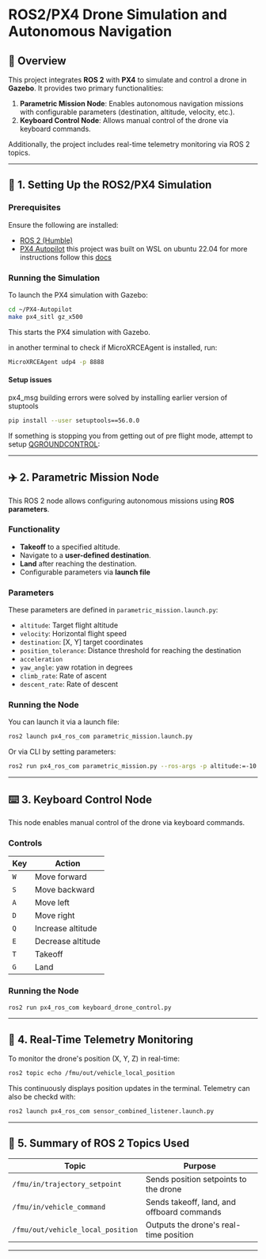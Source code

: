 # ROS2/PX4 Drone Simulation and Autonomous Navigation

## 📌 Overview

This project integrates **ROS 2** with **PX4** to simulate and control a drone in **Gazebo**. It provides two primary functionalities:

1. **Parametric Mission Node**: Enables autonomous navigation missions with configurable parameters (destination, altitude, velocity, etc.).
2. **Keyboard Control Node**: Allows manual control of the drone via keyboard commands.

Additionally, the project includes real-time telemetry monitoring via ROS 2 topics.

---

## 🚀 1. Setting Up the ROS2/PX4 Simulation

### **Prerequisites**

Ensure the following are installed:

- [ROS 2 (Humble)](https://docs.px4.io/main/en/ros2/user_guide.html#install-ros-2)
- [PX4 Autopilot](https://docs.px4.io/main/en/ros2/user_guide.html#install-px4)
this project was built on WSL on ubuntu 22.04 for more instructions follow this [docs](https://docs.px4.io/main/en/dev_setup/dev_env_windows_wsl.html#opening-a-wsl-shell)

### **Running the Simulation**

To launch the PX4 simulation with Gazebo:

```bash
cd ~/PX4-Autopilot
make px4_sitl gz_x500
```

This starts the PX4 simulation with Gazebo.

in another terminal to check if MicroXRCEAgent is installed, run: 
```bash
MicroXRCEAgent udp4 -p 8888
```
#### **Setup issues**
px4_msg building errors were solved by installing earlier version of stuptools
```bash
pip install --user setuptools==56.0.0
```
If something is stopping you from getting out of pre flight mode, attempt to setup [QGROUNDCONTROL](https://docs.px4.io/main/en/advanced_config/ethernet_setup.html#qgroundcontrol-setup-example):

---

## ✈️ 2. Parametric Mission Node

This ROS 2 node allows configuring autonomous missions using **ROS parameters**.

### **Functionality**

- **Takeoff** to a specified altitude.
- Navigate to a **user-defined destination**.
- **Land** after reaching the destination.
- Configurable parameters via **launch file**

### **Parameters**

These parameters are defined in `parametric_mission.launch.py`:

- `altitude`: Target flight altitude
- `velocity`: Horizontal flight speed
- `destination`: [X, Y] target coordinates
- `position_tolerance`: Distance threshold for reaching the destination
- `acceleration`
- `yaw_angle`: yaw rotation in degrees
- `climb_rate`: Rate of ascent
- `descent_rate`: Rate of descent


### **Running the Node**

You can launch it via a launch file:

```bash
ros2 launch px4_ros_com parametric_mission.launch.py
```

Or via CLI by setting parameters:

```bash
ros2 run px4_ros_com parametric_mission.py --ros-args -p altitude:=-10.0 -p velocity:=3.0 -p destination:="[20.0, 15.0]"
```

---

## ⌨️ 3. Keyboard Control Node

This node enables manual control of the drone via keyboard commands.

### **Controls**

| Key     | Action            |
| ------- | ----------------- |
| `W`     | Move forward      |
| `S`     | Move backward     |
| `A`     | Move left         |
| `D`     | Move right        |
| `Q`     | Increase altitude |
| `E`     | Decrease altitude |
| `T`     | Takeoff           |
| `G`     | Land              |

### **Running the Node**

```bash
ros2 run px4_ros_com keyboard_drone_control.py
```
---

## 📡 4. Real-Time Telemetry Monitoring

To monitor the drone's position (X, Y, Z) in real-time:

```bash
ros2 topic echo /fmu/out/vehicle_local_position
```
This continuously displays position updates in the terminal.
Telemetry can also be checkd with:
```bash
ros2 launch px4_ros_com sensor_combined_listener.launch.py
```

---

## 📜 5. Summary of ROS 2 Topics Used

| Topic                             | Purpose                                    |
| --------------------------------- | ------------------------------------------ |
| `/fmu/in/trajectory_setpoint`     | Sends position setpoints to the drone      |
| `/fmu/in/vehicle_command`         | Sends takeoff, land, and offboard commands |
| `/fmu/out/vehicle_local_position` | Outputs the drone's real-time position     |

---
